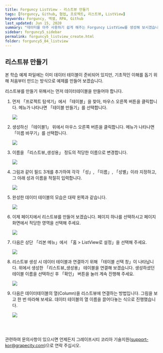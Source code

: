```yaml
---
title: Forguncy ListView - 리스트뷰 만들기
tags: [Forguncy, Github, 협업, 프로젝트, 리스트뷰, ListView]
keywords: Forguncy, 엑셀, RPA, Github
last_updated: Jun 15, 2020
summary: "데이터를 아주 사용하기 쉽게 해주는 Forguncy ListView를 생성해 보시겠습니다."
sidebar: forguncy5_sidebar
permalink: forguncy5_listview_create.html
folder: forguncy5_04_listview
---
```


<h2>리스트뷰 만들기</h2>

본 학습 예제 파일에는 이미 데이터 테이블이 준비되어 있지만, 기초적인 이해를 돕기 위해 처음부터 만드는 방식으로 예제를 만들어 보겠습니다.

리스트뷰를 만들기 위해서는 먼저 데이터테이블을 만들어야 합니다.

1. 먼저 「프로젝트 탐색기」에서 「테이블」을 찾아, 마우스 오른쪽 버튼을 클릭합니다. 메뉴가 나타나면 「테이블 만들기」를 선택합니다.

    ![]({{site.url}}/images/forguncy5/lv01-createListView001.png)

2. 생성하신 「테이블1」 위에서 마우스 오른쪽 버튼을 클릭합니다. 메뉴가 나타나면 「이름 바꾸기」를 선택합니다.

    ![]({{site.url}}/images/forguncy5/lv01-createListView002.png)

3. 이름을 「리스트뷰_생성용」 정도의 적당한 이름으로 변경합니다.

    ![]({{site.url}}/images/forguncy5/lv01-createListView003.png)

4. 그림과 같이 필드 3개를 추가하여 각각 「성」, 「이름」, 「성별」이라 지정하고, 그 아래 성과 이름을 적절히 입력합니다. 

    ![]({{site.url}}/images/forguncy5/lv01-createListView004.gif)

5. 완성한 데이터 테이블의 모습은 대략 왼쪽과 같습니다.

    ![]({{site.url}}/images/forguncy5/lv01-createListView005.png)

6. 이제 페이지에서 리스트뷰를 만들어 보겠습니다. 페이지 하나를 선택하시고 페이지 화면에서 적당한 영역을 선택해 주세요.

    ![]({{site.url}}/images/forguncy5/lv01-createListView011.png)

7. 다음은 상단 「리본 메뉴」에서 「홈 > ListView로 설정」을 선택해 주세요.

    ![]({{site.url}}/images/forguncy5/lv01-createListView012.png)

8. 리스트뷰 생성 시 데이터 테이블과 연결하기 위해 「테이블 선택 창」이 나타납니다. 위에서 생성한 「리스트뷰_생성용」 테이블을 연결해 보겠습니다. 생성하셨던 테이블 이름을 선택하신 후 「확인」 버튼을 눌러 계속 진행해 주세요.

    ![]({{site.url}}/images/forguncy5/lv01-createListView013.png)

9. 다음은 데이터테이블의 열(Column)을 리스트뷰에 연결하는 방법입니다. 그림을 보고 한 번 따라해 보세요. 데이터 테이블의 열 이름을 끌어다놓는 식으로 진행했습니다.

    ![]({{site.url}}/images/forguncy5/lv01-createListView014.gif)

<br /><br />

관련하여 문의사항이 있으시면 언제든지 그레이프시티 코리아 기술지원(support-kor@grapecity.com)으로 연락 주십시오.

<br /><br />